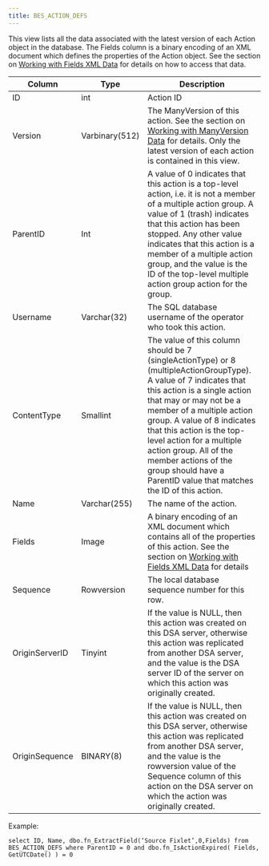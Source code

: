 ```yaml
---
title: BES_ACTION_DEFS
---
```


This view lists all the data associated with the latest version of each Action object in the 
database.  The Fields column is a binary encoding of an XML document which defines the properties of the 
Action object.  See the section on [Working with Fields XML Data](./working_with_xml.html) for details on how to access that data.  

| Column        | Type           |  Description  |
| ------------- | ------------- | ----- |
| ID      | int | Action ID |
| Version     | Varbinary(512)  | The ManyVersion of this action.  See the section on [Working with ManyVersion Data](./working_with_manyversions.html) for details. Only the latest version of each action is contained in this view.  |
| ParentID | Int | A value of 0 indicates that this action is a top-level action, i.e. it is not a member of a multiple action group.  A value of 1 (trash) indicates that this action has been stopped.  Any other value indicates that this action is a member of a multiple action group, and the value is the ID of the top-level multiple action group action for the group.  |
| Username  | Varchar(32)  | The SQL database username of the operator who took this action.  |
| ContentType | Smallint  | The value of this column should be 7 (singleActionType)  or 8 (multipleActionGroupType).  A value of 7 indicates that this action is a single action that may or may not be a member of a multiple action group.  A value of 8 indicates that this action is the top-level action for a multiple action group.  All of the member actions of the group should have a ParentID value that matches the ID of this action. |
| Name | Varchar(255)  | The name of the action. |
| Fields | Image | A binary encoding of an XML document which contains all of the properties of this action.  See the section on [Working with Fields XML Data](./working_with_xml.html) for details | 
| Sequence | Rowversion  | The local database sequence number for this row. |
| OriginServerID  | Tinyint | If the value is NULL, then this action was created on this DSA server, otherwise this action was replicated from another DSA server, and the value is the DSA server ID of the server on which this action was originally created. |
| OriginSequence | BINARY(8) | If the value is NULL, then this action was created on this DSA server, otherwise this action was replicated from another DSA server, and the value is the rowversion value of the Sequence column of this action on the DSA server on which the action was originally created. |

Example:
```
select ID, Name, dbo.fn_ExtractField(‘Source Fixlet’,0,Fields) from 
BES_ACTION_DEFS where ParentID = 0 and dbo.fn_IsActionExpired( Fields, 
GetUTCDate() ) = 0 
```

